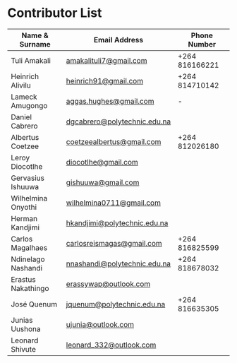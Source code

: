 # Contributor List
Name & Surname | Email Address | Phone Number
---------------|---------------|-------------
Tuli Amakali   | amakalituli7@gmail.com | +264 816166221
Heinrich Alivilu | heinrich91@gmail.com | +264 814710142
Lameck Amugongo | aggas.hughes@gmail.com | -
Daniel Cabrero | dgcabrero@polytechnic.edu.na |
Albertus Coetzee | coetzeealbertus@gmail.com | +264 812026180
Leroy Diocotlhe | diocotlhe@gmail.com |
Gervasius Ishuuwa | gishuuwa@gmail.com |
Wilhelmina Onyothi | wilhelmina0711@gmail.com |
Herman Kandjimi | hkandjimi@polytechnic.edu.na |
Carlos Magalhaes | carlosreismagas@gmail.com | +264 816825599
Ndinelago Nashandi | nnashandi@polytechnic.edu.na | +264 818678032
Erastus Nakathingo | erassywap@outlook.com |
José Quenum | jquenum@polytechnic.edu.na | +264 816635305
Junias Uushona | ujunia@outlook.com |
Leonard Shivute | leonard_332@outlook.com |

